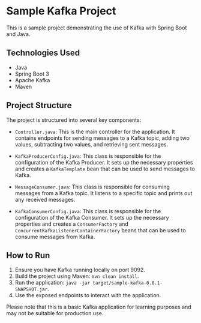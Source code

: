 # Sample Kafka Project

This is a sample project demonstrating the use of Kafka with Spring Boot and Java.

## Technologies Used

- Java
- Spring Boot 3
- Apache Kafka
- Maven

## Project Structure

The project is structured into several key components:

- `Controller.java`: This is the main controller for the application. It contains endpoints for sending messages to a Kafka topic, adding two values, subtracting two values, and retrieving sent messages.

- `KafkaProducerConfig.java`: This class is responsible for the configuration of the Kafka Producer. It sets up the necessary properties and creates a `KafkaTemplate` bean that can be used to send messages to Kafka.

- `MessageConsumer.java`: This class is responsible for consuming messages from a Kafka topic. It listens to a specific topic and prints out any received messages.

- `KafkaConsumerConfig.java`: This class is responsible for the configuration of the Kafka Consumer. It sets up the necessary properties and creates a `ConsumerFactory` and `ConcurrentKafkaListenerContainerFactory` beans that can be used to consume messages from Kafka.

## How to Run

1. Ensure you have Kafka running locally on port 9092.
2. Build the project using Maven: `mvn clean install`.
3. Run the application: `java -jar target/sample-kafka-0.0.1-SNAPSHOT.jar`.
4. Use the exposed endpoints to interact with the application.

Please note that this is a basic Kafka application for learning purposes and may not be suitable for production use.